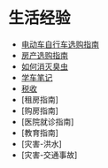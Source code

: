 # 生活经验

- [电动车自行车选购指南](select_electrombile.md)
- [房产选购指南](select_house.md)
- [如何消灭臭虫](kill_bedbug.md)
- [学车笔记](study_drive.md)
- [税收](tax.md)
- [租房指南]
- [购房指南]
- [医院就诊指南]
- [教育指南]
- [灾害-洪水]
- [灾害-交通事故]

